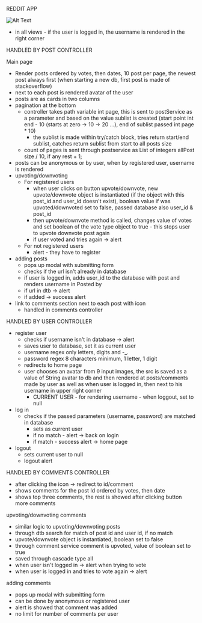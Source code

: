 REDDIT APP

![Alt Text](https://github.com/marcoff90/bit-different-reddit/blob/master/src/main/resources/static/img/readmegif/IMG_0767.gif)

- in all views - if the user is logged in, the username is rendered in the right corner

HANDLED BY POST CONTROLLER

Main page

- Render posts ordered by votes, then dates, 10 post per page, the newest post always first (when starting a new
  db, first post is made of stackoverflow)
- next to each post is rendered avatar of the user
- posts are as cards in two columns
- pagination at the bottom
    - controller takes path variable int page, this is sent to postService as a parameter and based
      on the value sublist is created (start point int end - 10 (starts at zero -> 10 -> 20 ...),
      end of sublist passed int page * 10)
        - the sublist is made within try/catch block, tries return start/end sublist, catches return
          sublist from start to all posts size
    - count of pages is sent through postservice as List of integers allPost size / 10, if any rest + 1;
- posts can be anonymous or by user, when by registered user, username is rendered
- upvoting/downvoting
    - For registered users
        - when user clicks on button upvote/downvote, new upvote/downvote object is instantiated (if
          the object with this post_id and user_id doesn't exist), boolean value if was
          upvoted/downvoted set to false, passed database also user_id & post_id
        - then upvote/downvote method is called, changes value of votes and set boolean of the vote
          type object to true - this stops user to upvote downvote post again
        - if user voted and tries again -> alert
    - For not registered users
        - alert - they have to register
- adding posts
    - pops up modal with submitting form
    - checks if the url isn't already in database
    - if user is logged in, adds user_id to the database with post and renders username in Posted by
    - if url in dtb -> alert
    - if added -> success alert
- link to comments section next to each post with icon
    - handled in comments controller

HANDLED BY USER CONTROLLER

- register user
    - checks if username isn't in database -> alert
    - saves user to database, set it as current user
    - username regex only letters, digits and -_.
    - password regex 8 characters minimum, 1 letter, 1 digit
    - redirects to home page
    - user chooses an avatar from 9 input images, the src is saved as a value of String avatar to db
      and then rendered at posts/comments made by user as well as when user is logged in, then next
      to his username in upper right corner
        - CURRENT USER - for rendering username - when loggout, set to null
- log in
    - checks if the passed parameters (username, password) are matched in database
        - sets as current user
        - if no match - alert -> back on login
        - if match - success alert -> home page
- logout
    - sets current user to null
    - logout alert

HANDLED BY COMMENTS CONTROLLER

- after clicking the icon -> redirect to id/comment
- shows comments for the post Id ordered by votes, then date
- shows top three comments, the rest is showed after clicking button more comments

upvoting/downvoting comments

- similar logic to upvoting/downvoting posts
- through dtb search for match of post id and user id, if no match
- upvote/downvote object is instantiated, boolean set to false
- through comment service comment is upvoted, value of boolean set to true
- saved through cascade type all
- when user isn't logged in -> alert when trying to vote
- when user is logged in and tries to vote again -> alert

adding comments

- pops up modal with submitting form
- can be done by anonymous or registered user
- alert is showed that comment was added
- no limit for number of comments per user

